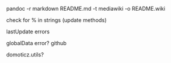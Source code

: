 pandoc -r markdown README.md -t mediawiki -o README.wiki

check for % in strings (update methods)

lastUpdate errors

globalData error? github

domoticz.utils?
